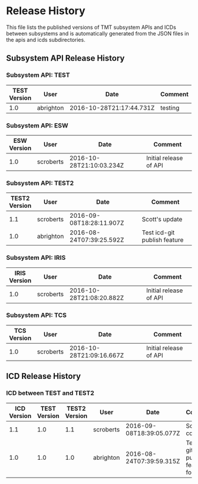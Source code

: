 
# Release History

This file lists the published versions of TMT subsystem APIs and ICDs between subsystems
and is automatically generated from the JSON files in the apis and icds subdirectories.

## Subsystem API Release History

 

### Subsystem API: TEST

TEST<br>Version | User | Date | Comment
--------|------|------|--------
1.0|abrighton|2016-10-28T21:17:44.731Z|testing


### Subsystem API: ESW

ESW<br>Version | User | Date | Comment
--------|------|------|--------
1.0|scroberts|2016-10-28T21:10:03.234Z|Initial release of API


### Subsystem API: TEST2

TEST2<br>Version | User | Date | Comment
--------|------|------|--------
1.1|scroberts|2016-09-08T18:28:11.907Z|Scott's update
1.0|abrighton|2016-08-24T07:39:25.592Z|Test icd-git publish feature


### Subsystem API: IRIS

IRIS<br>Version | User | Date | Comment
--------|------|------|--------
1.0|scroberts|2016-10-28T21:08:20.882Z|Initial release of API


### Subsystem API: TCS

TCS<br>Version | User | Date | Comment
--------|------|------|--------
1.0|scroberts|2016-10-28T21:09:16.667Z|Initial release of API

## ICD Release History



### ICD between TEST and TEST2

ICD<br>Version|TEST<br>Version | TEST2<br> Version | User | Date | Comment
--------|--------|------|------|--------|--------
1.1|1.0|1.1|scroberts|2016-09-08T18:39:05.077Z|Scott's comment
1.0|1.0|1.0|abrighton|2016-08-24T07:39:59.315Z|Test icd-git publish feature for ICD
